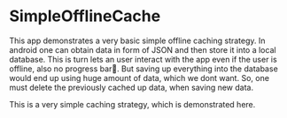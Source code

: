 # SimpleOfflineCache

This app demonstrates a very basic simple offline caching strategy. In android one can obtain data in form of JSON and then store it into a local database. This is turn lets an user
interact with the app even if the user is offline, also no progress bar🥳. But saving up everything into the database would end up using huge amount of data, which we dont want. So,
one must delete the previously cached up data, when saving new data.

This is a very simple caching strategy, which is demonstrated here.
